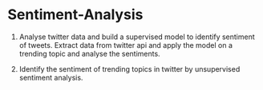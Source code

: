 # Sentiment-Analysis

1. Analyse twitter data and build a supervised model to identify sentiment of tweets. Extract data from twitter api and apply the model  on a trending topic and analyse the sentiments.

2. Identify the sentiment of trending topics  in twitter by unsupervised sentiment analysis.
